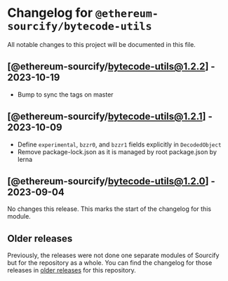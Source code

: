 # Changelog for `@ethereum-sourcify/bytecode-utils`

All notable changes to this project will be documented in this file.

## [@ethereum-sourcify/bytecode-utils@1.2.2] - 2023-10-19

- Bump to sync the tags on master

## [@ethereum-sourcify/bytecode-utils@1.2.1] - 2023-10-09

- Define `experimental`, `bzzr0`, and `bzzr1` fields explicitly in `DecodedObject`
- Remove package-lock.json as it is managed by root package.json by lerna

## [@ethereum-sourcify/bytecode-utils@1.2.0] - 2023-09-04

No changes this release. This marks the start of the changelog for this module.

## Older releases

Previously, the releases were not done one separate modules of Sourcify but for the repository as a whole.
You can find the changelog for those releases in [older releases](https://github.com/ethereum/sourcify/releases) for this repository.
